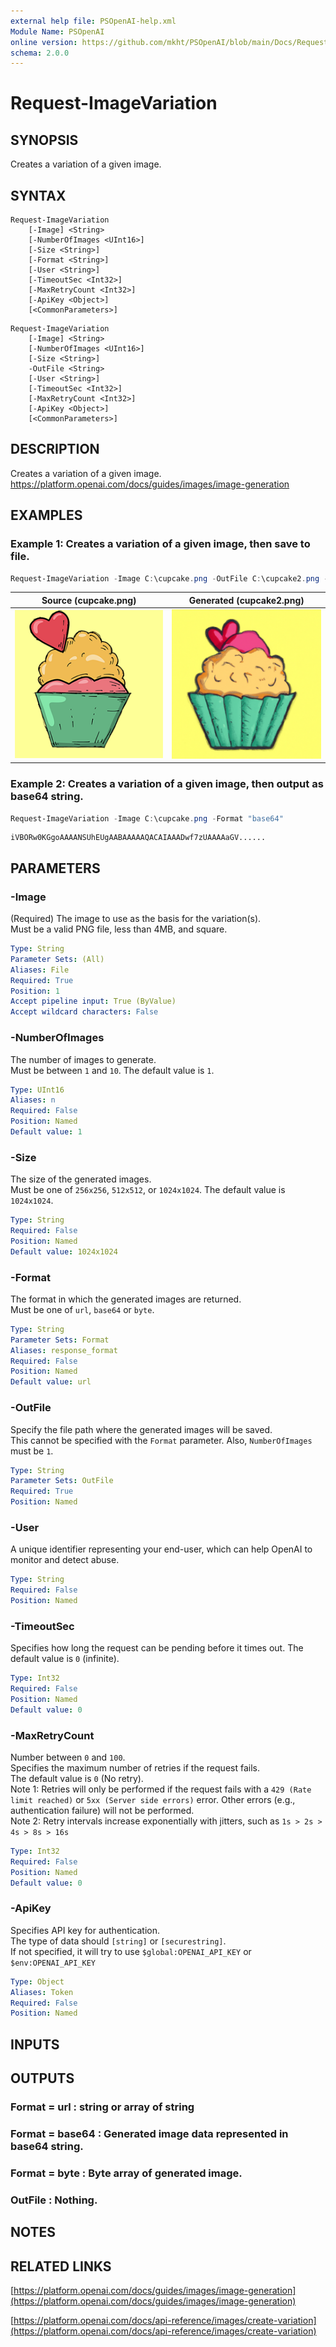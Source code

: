 ```yaml
---
external help file: PSOpenAI-help.xml
Module Name: PSOpenAI
online version: https://github.com/mkht/PSOpenAI/blob/main/Docs/Request-ImageVariation.md
schema: 2.0.0
---
```


# Request-ImageVariation

## SYNOPSIS
Creates a variation of a given image.

## SYNTAX

```
Request-ImageVariation
    [-Image] <String>
    [-NumberOfImages <UInt16>]
    [-Size <String>]
    [-Format <String>]
    [-User <String>]
    [-TimeoutSec <Int32>]
    [-MaxRetryCount <Int32>]
    [-ApiKey <Object>]
    [<CommonParameters>]
```

```
Request-ImageVariation
    [-Image] <String>
    [-NumberOfImages <UInt16>]
    [-Size <String>]
    -OutFile <String>
    [-User <String>]
    [-TimeoutSec <Int32>]
    [-MaxRetryCount <Int32>]
    [-ApiKey <Object>]
    [<CommonParameters>]
```

## DESCRIPTION
Creates a variation of a given image.  
https://platform.openai.com/docs/guides/images/image-generation

## EXAMPLES

### Example 1: Creates a variation of a given image, then save to file.
```PowerShell
Request-ImageVariation -Image C:\cupcake.png -OutFile C:\cupcake2.png -Size 256x256
```

|Source (cupcake.png)|Generated (cupcake2.png)|
|----|----|
| ![source](/Docs/images/cupcake.png)  | ![output](/Docs/images/cupcake2.png)   |



### Example 2: Creates a variation of a given image, then output as base64 string.
```PowerShell
Request-ImageVariation -Image C:\cupcake.png -Format "base64"
```
```
iVBORw0KGgoAAAANSUhEUgAABAAAAAQACAIAAADwf7zUAAAAaGV......
```

## PARAMETERS

### -Image
(Required)
The image to use as the basis for the variation(s).  
Must be a valid PNG file, less than 4MB, and square.

```yaml
Type: String
Parameter Sets: (All)
Aliases: File
Required: True
Position: 1
Accept pipeline input: True (ByValue)
Accept wildcard characters: False
```

### -NumberOfImages
The number of images to generate.  
Must be between `1` and `10`.
The default value is `1`.

```yaml
Type: UInt16
Aliases: n
Required: False
Position: Named
Default value: 1
```

### -Size
The size of the generated images.  
Must be one of `256x256`, `512x512`, or `1024x1024`.
The default value is `1024x1024`.

```yaml
Type: String
Required: False
Position: Named
Default value: 1024x1024
```

### -Format
The format in which the generated images are returned.  
Must be one of `url`, `base64` or `byte`.

```yaml
Type: String
Parameter Sets: Format
Aliases: response_format
Required: False
Position: Named
Default value: url
```

### -OutFile
Specify the file path where the generated images will be saved.  
This cannot be specified with the `Format` parameter.
Also, `NumberOfImages` must be `1`.

```yaml
Type: String
Parameter Sets: OutFile
Required: True
Position: Named
```

### -User
A unique identifier representing your end-user, which can help OpenAI to monitor and detect abuse.

```yaml
Type: String
Required: False
Position: Named
```

### -TimeoutSec
Specifies how long the request can be pending before it times out.
The default value is `0` (infinite).

```yaml
Type: Int32
Required: False
Position: Named
Default value: 0
```

### -MaxRetryCount
Number between `0` and `100`.  
Specifies the maximum number of retries if the request fails.  
The default value is `0` (No retry).  
Note 1: Retries will only be performed if the request fails with a `429 (Rate limit reached)` or `5xx (Server side errors)` error. Other errors (e.g., authentication failure) will not be performed.  
Note 2: Retry intervals increase exponentially with jitters, such as `1s > 2s > 4s > 8s > 16s`

```yaml
Type: Int32
Required: False
Position: Named
Default value: 0
```

### -ApiKey
Specifies API key for authentication.  
The type of data should `[string]` or `[securestring]`.  
If not specified, it will try to use `$global:OPENAI_API_KEY` or `$env:OPENAI_API_KEY`

```yaml
Type: Object
Aliases: Token
Required: False
Position: Named
```


## INPUTS

## OUTPUTS

### Format = url    : string or array of string
### Format = base64 : Generated image data represented in base64 string.
### Format = byte   : Byte array of generated image.
### OutFile         : Nothing.
## NOTES

## RELATED LINKS

[https://platform.openai.com/docs/guides/images/image-generation](https://platform.openai.com/docs/guides/images/image-generation)

[https://platform.openai.com/docs/api-reference/images/create-variation](https://platform.openai.com/docs/api-reference/images/create-variation)


